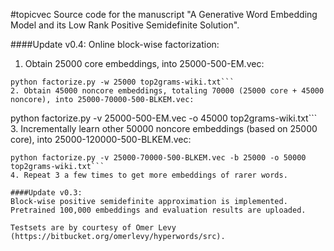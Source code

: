 #topicvec
Source code for the manuscript "A Generative Word Embedding Model and its Low Rank Positive Semidefinite Solution".

####Update v0.4: 
Online block-wise factorization:

1. Obtain 25000 core embeddings, into 25000-500-EM.vec:
```
python factorize.py -w 25000 top2grams-wiki.txt```  
2. Obtain 45000 noncore embeddings, totaling 70000 (25000 core + 45000 noncore), into 25000-70000-500-BLKEM.vec:
```
python factorize.py -v 25000-500-EM.vec -o 45000 top2grams-wiki.txt```
3. Incrementally learn other 50000 noncore embeddings (based on 25000 core), into 25000-120000-500-BLKEM.vec:
```
python factorize.py -v 25000-70000-500-BLKEM.vec -b 25000 -o 50000 top2grams-wiki.txt```
4. Repeat 3 a few times to get more embeddings of rarer words.

####Update v0.3: 
Block-wise positive semidefinite approximation is implemented. Pretrained 100,000 embeddings and evaluation results are uploaded.

Testsets are by courtesy of Omer Levy (https://bitbucket.org/omerlevy/hyperwords/src).
